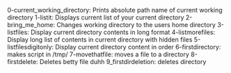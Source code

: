 0-current_working_directory: Prints absolute path name of current working directory
1-listit: Displays current list of your current directory
2-bring_me_home: Changes working directory to the users home directory
3-listfiles: Display current directory contents in long format
4-listmorefiles: Display long list of contents in current directory with hidden files
5-listfilesdigitonly: Display current directory content in order
6-firstdirectory: makes script in /tmp/
7-movethatfile: moves a file to a directory
8-firstdelete: Deletes betty file duhh
9_firstdirdeletion: deletes directory
